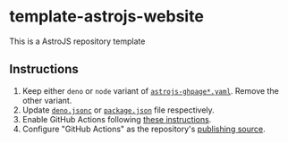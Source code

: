 # template-astrojs-website
This is a AstroJS repository template

## Instructions

 1. Keep either `deno` or `node` variant of [`astrojs-ghpage*.yaml`](./.github/workflows). Remove the other variant.
 2. Update [`deno.jsonc`](./deno.jsonc) or [`package.json`](./package.json) file respectively.
 3. Enable GitHub Actions following [these instructions](https://docs.github.com/en/repositories/managing-your-repositorys-settings-and-features/enabling-features-for-your-repository/managing-github-actions-settings-for-a-repository).
 4. Configure "GitHub Actions" as the repository's [publishing source](https://docs.github.com/en/pages/getting-started-with-github-pages/configuring-a-publishing-source-for-your-github-pages-site#publishing-with-a-custom-github-actions-workflow).
